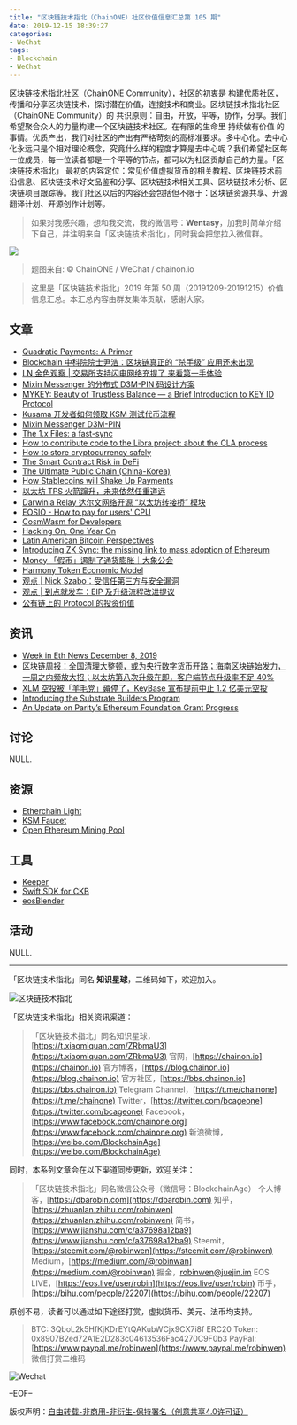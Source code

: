 ```yaml
---
title: "区块链技术指北（ChainONE）社区价值信息汇总第 105 期"
date: 2019-12-15 18:39:27
categories:
- WeChat
tags:
- Blockchain
- WeChat
---
```

区块链技术指北社区（ChainONE Community），社区的初衷是 构建优质社区，传播和分享区块链技术，探讨潜在价值，连接技术和商业。区块链技术指北社区（ChainONE Community）的 共识原则：自由，开放，平等，协作，分享。我们希望聚合众人的力量构建一个区块链技术社区。在有限的生命里 持续做有价值 的事情。优质产出，我们对社区的产出有严格苛刻的高标准要求。多中心化。去中心化永远只是个相对理论概念，究竟什么样的程度才算是去中心呢？我们希望社区每一位成员，每一位读者都是一个平等的节点，都可以为社区贡献自己的力量。「区块链技术指北」 最初的内容定位：常见价值虚拟货币的相关教程、区块链技术前沿信息、区块链技术好文品鉴和分享、区块链技术相关工具、区块链技术分析、区块链项目跟踪等。我们社区以后的内容还会包括但不限于：区块链资源共享、开源翻译计划、开源创作计划等。
<!-- more -->

> 如果对我感兴趣，想和我交流，我的微信号：**Wentasy**，加我时简单介绍下自己，并注明来自「区块链技术指北」，同时我会把您拉入微信群。

![](https://cdn.dbarobin.com/EFxCQjC.png)

> 题图来自: © ChainONE / WeChat / chainon.io

> 这里是「区块链技术指北」2019 年第 50 周（20191209-20191215）价值信息汇总。本汇总内容由群友集体贡献，感谢大家。

## 文章

* [Quadratic Payments: A Primer](https://bbs.chainon.io/d/4922)
* [Blockchain 中科院院士尹浩：区块链真正的 “杀手级” 应用还未出现](https://bbs.chainon.io/d/4924)
* [LN 金色观察 | 交易所支持闪电网络充提了 来看第一手体验](https://bbs.chainon.io/d/4927)
* [Mixin Messenger 的分布式 D3M-PIN 码设计方案](https://bbs.chainon.io/d/4929)
* [MYKEY: Beauty of Trustless Balance — a Brief Introduction to KEY ID Protocol](https://bbs.chainon.io/d/4931)
* [Kusama 开发者如何领取 KSM 测试代币流程](https://bbs.chainon.io/d/4932)
* [Mixin Messenger D3M-PIN](https://bbs.chainon.io/d/4939)
* [The 1.x Files: a fast-sync](https://bbs.chainon.io/d/4940)
* [How to contribute code to the Libra project: about the CLA process](https://bbs.chainon.io/d/4941)
* [How to store cryptocurrency safely](https://bbs.chainon.io/d/4942)
* [The Smart Contract Risk in DeFi](https://bbs.chainon.io/d/4943)
* [The Ultimate Public Chain (China-Korea)](https://bbs.chainon.io/d/4944)
* [How Stablecoins will Shake Up Payments](https://bbs.chainon.io/d/4945)
* [以太坊 TPS 火箭蹿升，未来依然任重道远](https://bbs.chainon.io/d/4946)
* [Darwinia Relay 达尔文网络开源 “以太坊转接桥” 模块](https://bbs.chainon.io/d/4947)
* [EOSIO - How to pay for users' CPU](https://bbs.chainon.io/d/4948)
* [CosmWasm for Developers](https://bbs.chainon.io/d/4950)
* [Hacking On, One Year On](https://bbs.chainon.io/d/4951)
* [Latin American Bitcoin Perspectives](https://bbs.chainon.io/d/4952)
* [Introducing ZK Sync: the missing link to mass adoption of Ethereum](https://bbs.chainon.io/d/4954)
* [Money 「假币」遏制了通货膨胀｜大象公会](https://bbs.chainon.io/d/4955)
* [Harmony Token Economic Model](https://bbs.chainon.io/d/4956)
* [观点 | Nick Szabo：受信任第三方与安全漏洞](https://bbs.chainon.io/d/4957)
* [观点 | 到点就发车：EIP 及升级流程改进提议](https://bbs.chainon.io/d/4958)
* [公有链上的 Protocol 的投资价值](https://bbs.chainon.io/d/4959)

## 资讯

* [Week in Eth News December 8, 2019](https://bbs.chainon.io/d/4923)
* [区块链周报：全国清理大整顿，或为央行数字货币开路；海南区块链始发力，一周之内频放大招；以太坊第八次升级在即，客户端节点升级率不足 40%](https://bbs.chainon.io/d/4933)
* [XLM 空投被「羊毛党」薅停了，KeyBase 宣布提前中止 1.2 亿美元空投](https://bbs.chainon.io/d/4936)
* [Introducing the Substrate Builders Program](https://bbs.chainon.io/d/4937)
* [An Update on Parity’s Ethereum Foundation Grant Progress](https://bbs.chainon.io/d/4938)

## 讨论

NULL.

## 资源

* [Etherchain Light](https://bbs.chainon.io/d/4926)
* [KSM Faucet](https://bbs.chainon.io/d/4934)
* [Open Ethereum Mining Pool](https://bbs.chainon.io/d/4953)

## 工具

* [Keeper](https://bbs.chainon.io/d/4930)
* [Swift SDK for CKB ](https://bbs.chainon.io/d/4925)
* [eosBlender](https://bbs.chainon.io/d/4949)

## 活动

NULL.

***

「区块链技术指北」同名 **知识星球**，二维码如下，欢迎加入。

![区块链技术指北](https://cdn.dbarobin.com/3YzonTR.png)

「区块链技术指北」相关资讯渠道：

> 「区块链技术指北」同名知识星球，[https://t.xiaomiquan.com/ZRbmaU3](https://t.xiaomiquan.com/ZRbmaU3)
> 官网，[https://chainon.io](https://chainon.io)
> 官方博客，[https://blog.chainon.io](https://blog.chainon.io)
> 官方社区，[https://bbs.chainon.io](https://bbs.chainon.io)
> Telegram Channel，[https://t.me/chainone](https://t.me/chainone)
> Twitter，[https://twitter.com/bcageone](https://twitter.com/bcageone)
> Facebook，[https://www.facebook.com/chainone.org](https://www.facebook.com/chainone.org)
> 新浪微博，[https://weibo.com/BlockchainAge](https://weibo.com/BlockchainAge)

同时，本系列文章会在以下渠道同步更新，欢迎关注：

> 「区块链技术指北」同名微信公众号（微信号：BlockchainAge）
> 个人博客，[https://dbarobin.com](https://dbarobin.com)
> 知乎，[https://zhuanlan.zhihu.com/robinwen](https://zhuanlan.zhihu.com/robinwen)
> 简书，[https://www.jianshu.com/c/a37698a12ba9](https://www.jianshu.com/c/a37698a12ba9)
> Steemit，[https://steemit.com/@robinwen](https://steemit.com/@robinwen)
> Medium，[https://medium.com/@robinwan](https://medium.com/@robinwan)
> 掘金，[robinwen@juejin.im](https://juejin.im/user/5673ccae60b2260ee435f89a/posts)
> EOS LIVE，[https://eos.live/user/robin](https://eos.live/user/robin)
> 币乎，[https://bihu.com/people/22207](https://bihu.com/people/22207)

原创不易，读者可以通过如下途径打赏，虚拟货币、美元、法币均支持。

> BTC: 3QboL2k5HfKjKDrEYtQAKubWCjx9CX7i8f
> ERC20 Token: 0x8907B2ed72A1E2D283c04613536Fac4270C9F0b3
> PayPal: [https://www.paypal.me/robinwen](https://www.paypal.me/robinwen)
> 微信打赏二维码

![Wechat](https://cdn.dbarobin.com/SzoNl5b.jpg)

–EOF–

版权声明：[自由转载-非商用-非衍生-保持署名（创意共享4.0许可证）](http://creativecommons.org/licenses/by-nc-nd/4.0/deed.zh)